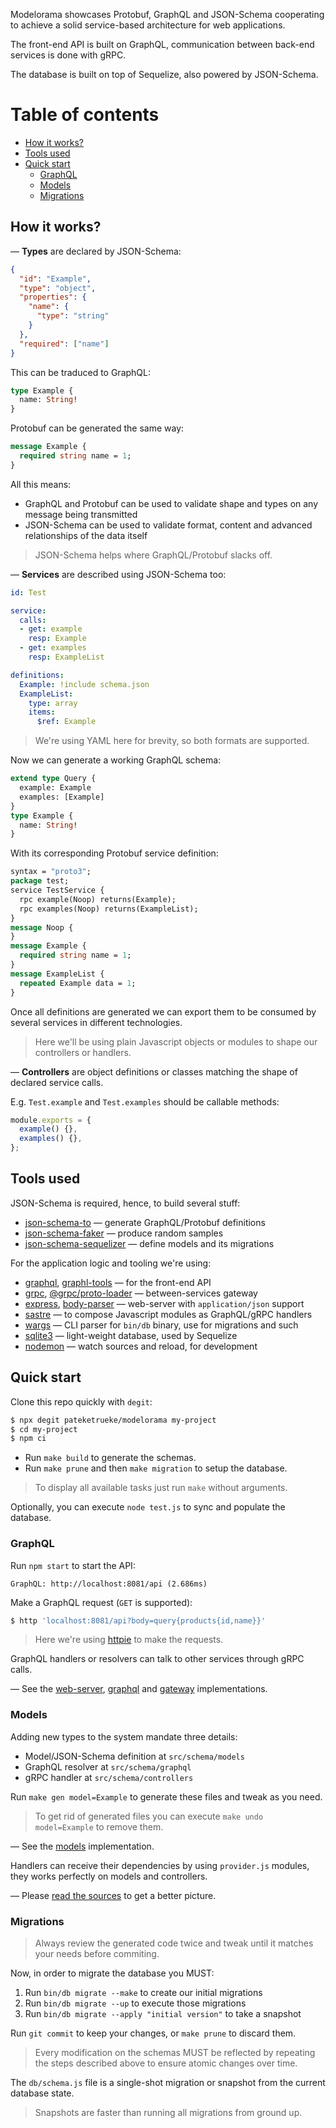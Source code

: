 Modelorama showcases Protobuf, GraphQL and JSON-Schema cooperating to achieve a solid service-based architecture for web applications.

The front-end API is built on GraphQL, communication between back-end services is done with gRPC.

The database is built on top of Sequelize, also powered by JSON-Schema.

# Table of contents

- [How it works?](#how-it-works)
- [Tools used](#tools-used)
- [Quick start](#quick-start)
  - [GraphQL](#graphql)
  - [Models](#models)
  - [Migrations](#migrations)

## How it works?

&mdash; **Types** are declared by JSON-Schema:

```json
{
  "id": "Example",
  "type": "object",
  "properties": {
    "name": {
      "type": "string"
    }
  },
  "required": ["name"]
}
```

This can be traduced to GraphQL:

```graphql
type Example {
  name: String!
}
```

Protobuf can be generated the same way:

```protobuf
message Example {
  required string name = 1;
}
```

All this means:

- GraphQL and Protobuf can be used to validate shape and types on any message being transmitted
- JSON-Schema can be used to validate format, content and advanced relationships of the data itself

> JSON-Schema helps where GraphQL/Protobuf slacks off.

&mdash; **Services** are described using JSON-Schema too:

```yaml
id: Test

service:
  calls:
  - get: example
    resp: Example
  - get: examples
    resp: ExampleList

definitions:
  Example: !include schema.json
  ExampleList:
    type: array
    items:
      $ref: Example
```

> We're using YAML here for brevity, so both formats are supported.

Now we can generate a working GraphQL schema:

```graphql
extend type Query {
  example: Example
  examples: [Example]
}
type Example {
  name: String!
}
```

With its corresponding Protobuf service definition:

```protobuf
syntax = "proto3";
package test;
service TestService {
  rpc example(Noop) returns(Example);
  rpc examples(Noop) returns(ExampleList);
}
message Noop {
}
message Example {
  required string name = 1;
}
message ExampleList {
  repeated Example data = 1;
}
```

Once all definitions are generated we can export them to be consumed by several services in different technologies.

> Here we'll be using plain Javascript objects or modules to shape our controllers or handlers.

&mdash; **Controllers** are object definitions or classes matching the shape of declared service calls.

E.g. `Test.example` and `Test.examples` should be callable methods:

```js
module.exports = {
  example() {},
  examples() {},
};
```

## Tools used

JSON-Schema is required, hence, to build several stuff:

- [json-schema-to](https://www.npmjs.com/package/json-schema-to) &mdash; generate GraphQL/Protobuf definitions
- [json-schema-faker](https://www.npmjs.com/package/json-schema-faker) &mdash; produce random samples
- [json-schema-sequelizer](https://www.npmjs.com/package/json-schema-sequelizer) &mdash; define models and its migrations

For the application logic and tooling we're using:

- [graphql](https://www.npmjs.com/package/graphql), [graphl-tools](https://www.npmjs.com/package/graphql-tools) &mdash; for the front-end API
- [grpc](https://www.npmjs.com/package/grpc), [@grpc/proto-loader](https://www.npmjs.com/package/@grpc/proto-loader) &mdash; between-services gateway
- [express](https://www.npmjs.com/package/body-parser),  [body-parser](https://www.npmjs.com/package/express) &mdash; web-server with `application/json` support
- [sastre](https://www.npmjs.com/package/sastre) &mdash; to compose Javascript modules as GraphQL/gRPC handlers
- [wargs](https://www.npmjs.com/package/wargs) &mdash; CLI parser for `bin/db` binary, use for migrations and such
- [sqlite3](https://www.npmjs.com/package/sqlite3) &mdash; light-weight database, used by Sequelize
- [nodemon](https://www.npmjs.com/package/nodemon) &mdash; watch sources and reload, for development

## Quick start

Clone this repo quickly with `degit`:

```bash
$ npx degit pateketrueke/modelorama my-project
$ cd my-project
$ npm ci
```

- Run `make build` to generate the schemas.
- Run `make prune` and then `make migration` to setup the database.

> To display all available tasks just run `make` without arguments.

Optionally, you can execute `node test.js` to sync and populate the database.

### GraphQL

Run `npm start` to start the API:

```
GraphQL: http://localhost:8081/api (2.686ms)
```

Make a GraphQL request (`GET` is supported):

```bash
$ http 'localhost:8081/api?body=query{products{id,name}}'
```

> Here we're using [httpie](https://httpie.org/) to make the requests.

GraphQL handlers or resolvers can talk to other services through gRPC calls.

&mdash; See the [web-server](/blob/master/app.js), [graphql](/blob/master/src/helpers/graphql.js) and [gateway](/blob/master/src/helpers/grpc.js) implementations.

### Models

Adding new types to the system mandate three details:

- Model/JSON-Schema definition at `src/schema/models`
- GraphQL resolver at `src/schema/graphql`
- gRPC handler at `src/schema/controllers`

Run `make gen model=Example` to generate these files and tweak as you need.

> To get rid of generated files you can execute `make undo model=Example` to remove them.

&mdash; See the [models](/blob/master/src/helpers/models.js) implementation.

Handlers can receive their dependencies by using `provider.js` modules, they works perfectly on models and controllers.

&mdash; Please [read the sources](/blob/master/src/schema) to get a better picture.

### Migrations

> Always review the generated code twice and tweak until it matches your needs before commiting.

Now, in order to migrate the database you MUST:

1. Run `bin/db migrate --make` to create our initial migrations
2. Run `bin/db migrate --up` to execute those migrations
3. Run `bin/db migrate --apply "initial version"` to take a snapshot

Run `git commit` to keep your changes, or `make prune` to discard them.

> Every modification on the schemas MUST be reflected by repeating the steps described above to ensure atomic changes over time.

The `db/schema.js` file is a single-shot migration or snapshot from the current database state.

> Snapshots are faster than running all migrations from ground up.
